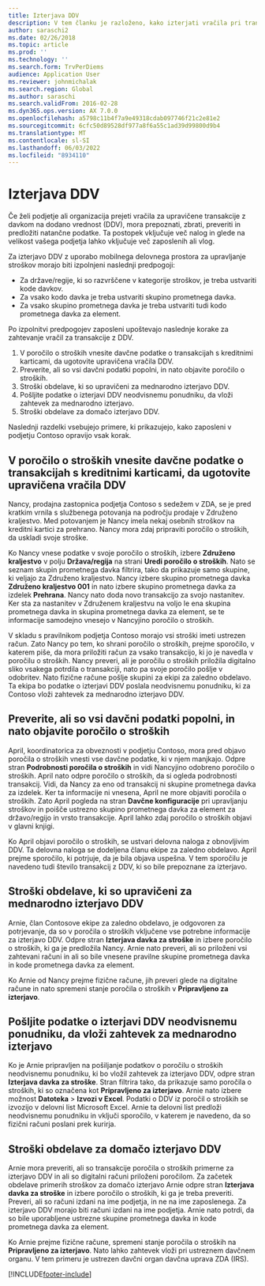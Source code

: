 ```yaml
---
title: Izterjava DDV
description: V tem članku je razloženo, kako izterjati vračila pri transakcijah davka na dodano vrednost (DDV).
author: saraschi2
ms.date: 02/26/2018
ms.topic: article
ms.prod: ''
ms.technology: ''
ms.search.form: TrvPerDiems
audience: Application User
ms.reviewer: johnmichalak
ms.search.region: Global
ms.author: saraschi
ms.search.validFrom: 2016-02-28
ms.dyn365.ops.version: AX 7.0.0
ms.openlocfilehash: a5798c11b4f7a9e49318cdab097746f21c2e81e2
ms.sourcegitcommit: 6cfc50d89528df977a8f6a55c1ad39d99800d9b4
ms.translationtype: MT
ms.contentlocale: sl-SI
ms.lasthandoff: 06/03/2022
ms.locfileid: "8934110"
---
```

# <a name="vat-recovery"></a>Izterjava DDV 

Če želi podjetje ali organizacija prejeti vračila za upravičene transakcije z davkom na dodano vrednost (DDV), mora prepoznati, zbrati, preveriti in predložiti natančne podatke. Ta postopek vključuje več nalog in glede na velikost vašega podjetja lahko vključuje več zaposlenih ali vlog.

Za izterjavo DDV z uporabo mobilnega delovnega prostora za upravljanje stroškov morajo biti izpolnjeni naslednji predpogoji:

- Za države/regije, ki so razvrščene v kategorije stroškov, je treba ustvariti kode davkov.
- Za vsako kodo davka je treba ustvariti skupino prometnega davka.
- Za vsako skupino prometnega davka je treba ustvariti tudi kodo prometnega davka za element.

Po izpolnitvi predpogojev zaposleni upoštevajo naslednje korake za zahtevanje vračil za transakcije z DDV.

1. V poročilo o stroških vnesite davčne podatke o transakcijah s kreditnimi karticami, da ugotovite upravičena vračila DDV.
2. Preverite, ali so vsi davčni podatki popolni, in nato objavite poročilo o stroških.
3. Stroški obdelave, ki so upravičeni za mednarodno izterjavo DDV.
4. Pošljite podatke o izterjavi DDV neodvisnemu ponudniku, da vloži zahtevek za mednarodno izterjavo.
5. Stroški obdelave za domačo izterjavo DDV.

Naslednji razdelki vsebujejo primere, ki prikazujejo, kako zaposleni v podjetju Contoso opravijo vsak korak.

## <a name="on-an-expense-report-enter-tax-information-about-credit-card-transactions-to-identify-eligible-vat-refunds"></a>V poročilo o stroških vnesite davčne podatke o transakcijah s kreditnimi karticami, da ugotovite upravičena vračila DDV

Nancy, prodajna zastopnica podjetja Contoso s sedežem v ZDA, se je pred kratkim vrnila s službenega potovanja na področju prodaje v Združeno kraljestvo. Med potovanjem je Nancy imela nekaj osebnih stroškov na kreditni kartici za prehrano. Nancy mora zdaj pripraviti poročilo o stroških, da uskladi svoje stroške.

Ko Nancy vnese podatke v svoje poročilo o stroških, izbere **Združeno kraljestvo** v polju **Država/regija** na strani **Uredi poročilo o stroških**. Nato se seznam skupin prometnega davka filtrira, tako da prikazuje samo skupine, ki veljajo za Združeno kraljestvo. Nancy izbere skupino prometnega davka **Združeno kraljestvo 001** in nato izbere skupino prometnega davka za izdelek **Prehrana**. Nancy nato doda novo transakcijo za svojo nastanitev. Ker sta za nastanitev v Združenem kraljestvu na voljo le ena skupina prometnega davka in skupina prometnega davka za element, se te informacije samodejno vnesejo v Nancyjino poročilo o stroških.

V skladu s pravilnikom podjetja Contoso morajo vsi stroški imeti ustrezen račun. Zato Nancy po tem, ko shrani poročilo o stroških, prejme sporočilo, v katerem piše, da mora priložiti račun za vsako transakcijo, ki jo je navedla v poročilu o stroških. Nancy preveri, ali je poročilu o stroških priložila digitalno sliko vsakega potrdila o transakciji, nato pa svoje poročilo pošlje v odobritev. Nato fizične račune pošlje skupini za ekipi za zaledno obdelavo. Ta ekipa bo podatke o izterjavi DDV poslala neodvisnemu ponudniku, ki za Contoso vloži zahtevek za mednarodno izterjavo DDV.

## <a name="make-sure-that-all-tax-information-is-complete-and-then-post-the-expense-report"></a>Preverite, ali so vsi davčni podatki popolni, in nato objavite poročilo o stroških

April, koordinatorica za obveznosti v podjetju Contoso, mora pred objavo poročila o stroških vnesti vse davčne podatke, ki v njem manjkajo. Odpre stran **Podrobnosti poročila o stroških** in vidi Nancyjino odobreno poročilo o stroških. April nato odpre poročilo o stroških, da si ogleda podrobnosti transakcij. Vidi, da Nancy za eno od transakcij ni skupine prometnega davka za izdelek. Ker ta informacije ni vnesena, April ne more objaviti poročila o stroških. Zato April pogleda na stran **Davčne konfiguracije** pri upravljanju stroškov in poišče ustrezno skupino prometnega davka za element za državo/regijo in vrsto transakcije. April lahko zdaj poročilo o stroških objavi v glavni knjigi.

Ko April objavi poročilo o stroških, se ustvari delovna naloga z obnovljivim DDV. Ta delovna naloga se dodeljena članu ekipe za zaledno obdelavo. April prejme sporočilo, ki potrjuje, da je bila objava uspešna. V tem sporočilu je navedeno tudi število transakcij z DDV, ki so bile prepoznane za izterjavo.

## <a name="process-expenses-that-are-eligible-for-international-vat-recovery"></a>Stroški obdelave, ki so upravičeni za mednarodno izterjavo DDV

Arnie, član Contosove ekipe za zaledno obdelavo, je odgovoren za potrjevanje, da so v poročila o stroških vključene vse potrebne informacije za izterjavo DDV. Odpre stran **Izterjava davka za stroške** in izbere poročilo o stroških, ki ga je predložila Nancy. Arnie nato preveri, ali so priloženi vsi zahtevani računi in ali so bile vnesene pravilne skupine prometnega davka in kode prometnega davka za element.

Ko Arnie od Nancy prejme fizične račune, jih preveri glede na digitalne račune in nato spremeni stanje poročila o stroških v **Pripravljeno za izterjavo**.

## <a name="send-vat-recovery-data-to-the-third-party-vendor-to-file-international-recovery-returns"></a>Pošljite podatke o izterjavi DDV neodvisnemu ponudniku, da vloži zahtevek za mednarodno izterjavo

Ko je Arnie pripravljen na pošiljanje podatkov o poročilu o stroških neodvisnemu ponudniku, ki bo vložil zahtevek za izterjavo DDV, odpre stran **Izterjava davka za stroške**. Stran filtrira tako, da prikazuje samo poročila o stroških, ki so označena kot **Pripravljeno za izterjavo**. Arnie nato izbere možnost **Datoteka** &gt; **Izvozi v Excel**. Podatki o DDV iz poročil o stroških se izvozijo v delovni list Microsoft Excel. Arnie ta delovni list predloži neodvisnemu ponudniku in vključi sporočilo, v katerem je navedeno, da so fizični računi poslani prek kurirja.

## <a name="process-expenses-for-domestic-vat-recovery"></a>Stroški obdelave za domačo izterjavo DDV

Arnie mora preveriti, ali so transakcije poročila o stroških primerne za izterjavo DDV in ali so digitalni računi priloženi poročilom. Za začetek obdelave primerih stroškov za domačo izterjavo Arnie odpre stran **Izterjava davka za stroške** in izbere poročilo o stroških, ki ga je treba preveriti. Preveri, ali so računi izdani na ime podjetja, in ne na ime zaposlenega. Za izterjavo DDV morajo biti računi izdani na ime podjetja. Arnie nato potrdi, da so bile uporabljene ustrezne skupine prometnega davka in kode prometnega davka za element.

Ko Arnie prejme fizične račune, spremeni stanje poročila o stroških na **Pripravljeno za izterjavo**. Nato lahko zahtevek vloži pri ustreznem davčnem organu. V tem primeru je ustrezen davčni organ davčna uprava ZDA (IRS).


[!INCLUDE[footer-include](../includes/footer-banner.md)]